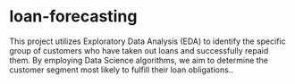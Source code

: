 # loan-forecasting
This project utilizes Exploratory Data Analysis (EDA) to identify the specific group of customers who have taken out loans and successfully repaid them. By employing Data Science algorithms, we aim to determine the customer segment most likely to fulfill their loan obligations..
